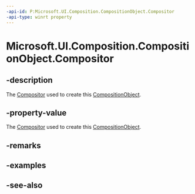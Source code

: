 ```yaml
---
-api-id: P:Microsoft.UI.Composition.CompositionObject.Compositor
-api-type: winrt property
---
```


<!-- Property syntax
public Windows.UI.Composition.Compositor Compositor { get; }
-->

# Microsoft.UI.Composition.CompositionObject.Compositor

## -description
The [Compositor](compositor.md) used to create this [CompositionObject](compositionobject.md).

## -property-value
The [Compositor](compositor.md) used to create this [CompositionObject](compositionobject.md).

## -remarks

## -examples

## -see-also
